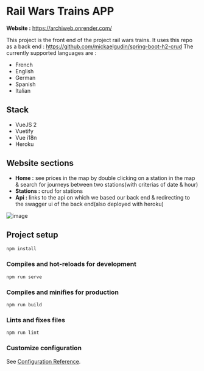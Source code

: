 # Rail Wars Trains APP

**Website :** https://archiweb.onrender.com/

This project is the front end of the project rail wars trains. It uses this repo as a back end : https://github.com/mickaelgudin/spring-boot-h2-crud
The currently supported languages are : 
- French
- English
- German
- Spanish
- Italian

## Stack
- VueJS 2
- Vuetify
- Vue i18n
- Heroku

## Website sections
- **Home :** see prices in the map by double clicking on a station in the map & search for journeys between two stations(with criterias of date & hour)
- **Stations :** crud for stations
- **Api :** links to the api on which we based our back end & redirecting to the swagger ui of the back end(also deployed with heroku)

![image](https://user-images.githubusercontent.com/39730173/114470215-d1d74580-9bee-11eb-949d-801efd6b2644.png)

## Project setup
```
npm install
```

### Compiles and hot-reloads for development
```
npm run serve
```

### Compiles and minifies for production
```
npm run build
```

### Lints and fixes files
```
npm run lint
```

### Customize configuration
See [Configuration Reference](https://cli.vuejs.org/config/).
